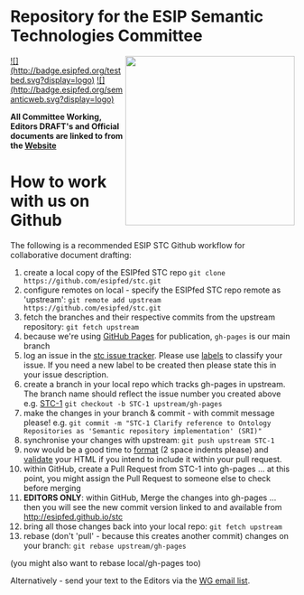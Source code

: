 # Repository for the ESIP Semantic Technologies Committee

<img src="http://www.esipfed.org/sites/default/files/esip-logo.png" align="right" width="300" />
<a href="http://esipfed.org">![](http://badge.esipfed.org/testbed.svg?display=logo)</a> 
<a href="http://esipfed.org">![](http://badge.esipfed.org/semanticweb.svg?display=logo)</a>

**All Committee Working, Editors DRAFT's and Official documents are linked to from the [Website](https://esipfed.github.io/stc/)**

# How to work with us on Github
The following is a recommended ESIP STC Github workflow for collaborative document drafting:
 1. create a local copy of the ESIPfed STC repo ```git clone https://github.com/esipfed/stc.git```
 2. configure remotes on local - specify the ESIPfed STC repo remote as 'upstream': ```git remote add upstream https://github.com/esipfed/stc.git```
 3. fetch the branches and their respective commits from the upstream repository: ```git fetch upstream```
 4. because we're using [GitHub Pages](https://pages.github.com/) for publication, `gh-pages` is our main branch
 5. log an issue in the [stc issue tracker](https://github.com/ESIPFed/stc/issues).  Please use [labels](https://help.github.com/articles/applying-labels-to-issues-and-pull-requests/) to classify your issue. If you need a new label to be created then please state this in your issue description. 
 6. create a branch in your local repo which tracks gh-pages in upstream. The branch name should reflect the issue number you created above e.g. [STC-1](https://github.com/ESIPFed/stc/issues/1) ```git checkout -b STC-1 upstream/gh-pages```
 7. make the changes in your branch & commit - with commit message please! e.g. ```git commit -m "STC-1 Clarify reference to Ontology Repositories as 'Semantic repository implementation' (SRI)"```
 8. synchronise your changes with upstream: ```git push upstream STC-1```
 9. now would be a good time to [format](http://www.freeformatter.com/html-formatter.html) (2 space indents please) and [validate](https://validator.w3.org/) your HTML if you intend to include it within your pull request.
 10. within GitHub, create a Pull Request from STC-1 into gh-pages ... at this point, you might assign the Pull Request to someone else to check before merging
 11. **EDITORS ONLY**: within GitHub, Merge the changes into gh-pages ... then you will see the new commit version linked to and available from http://esipfed.github.io/stc
 12. bring all those changes back into your local repo: ```git fetch upstream```
 13. rebase (don't 'pull' - because this creates another commit) changes on your branch: ```git rebase upstream/gh-pages```

(you might also want to rebase local/gh-pages too)

Alternatively - send your text to the Editors via the [WG email list](http://lists.esipfed.org/mailman/listinfo/esip-semanticweb). 
